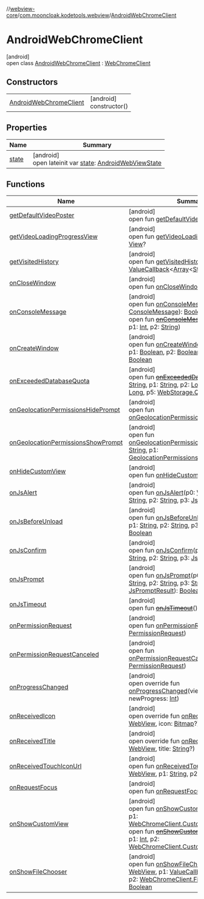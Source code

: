 //[webview-core](../../../index.md)/[com.mooncloak.kodetools.webview](../index.md)/[AndroidWebChromeClient](index.md)

# AndroidWebChromeClient

[android]\
open class [AndroidWebChromeClient](index.md) : [WebChromeClient](https://developer.android.com/reference/kotlin/android/webkit/WebChromeClient.html)

## Constructors

| | |
|---|---|
| [AndroidWebChromeClient](-android-web-chrome-client.md) | [android]<br>constructor() |

## Properties

| Name | Summary |
|---|---|
| [state](state.md) | [android]<br>open lateinit var [state](state.md): [AndroidWebViewState](../-android-web-view-state/index.md) |

## Functions

| Name | Summary |
|---|---|
| [getDefaultVideoPoster](index.md#1476212932%2FFunctions%2F544871565) | [android]<br>open fun [getDefaultVideoPoster](index.md#1476212932%2FFunctions%2F544871565)(): [Bitmap](https://developer.android.com/reference/kotlin/android/graphics/Bitmap.html)? |
| [getVideoLoadingProgressView](index.md#2070250264%2FFunctions%2F544871565) | [android]<br>open fun [getVideoLoadingProgressView](index.md#2070250264%2FFunctions%2F544871565)(): [View](https://developer.android.com/reference/kotlin/android/view/View.html)? |
| [getVisitedHistory](index.md#-574836608%2FFunctions%2F544871565) | [android]<br>open fun [getVisitedHistory](index.md#-574836608%2FFunctions%2F544871565)(p0: [ValueCallback](https://developer.android.com/reference/kotlin/android/webkit/ValueCallback.html)&lt;[Array](https://kotlinlang.org/api/latest/jvm/stdlib/kotlin/-array/index.html)&lt;[String](https://kotlinlang.org/api/latest/jvm/stdlib/kotlin/-string/index.html)&gt;&gt;) |
| [onCloseWindow](index.md#1409377548%2FFunctions%2F544871565) | [android]<br>open fun [onCloseWindow](index.md#1409377548%2FFunctions%2F544871565)(p0: [WebView](https://developer.android.com/reference/kotlin/android/webkit/WebView.html)) |
| [onConsoleMessage](index.md#-683346821%2FFunctions%2F544871565) | [android]<br>open fun [onConsoleMessage](index.md#-683346821%2FFunctions%2F544871565)(p0: [ConsoleMessage](https://developer.android.com/reference/kotlin/android/webkit/ConsoleMessage.html)): [Boolean](https://kotlinlang.org/api/latest/jvm/stdlib/kotlin/-boolean/index.html)<br>open fun [~~onConsoleMessage~~](index.md#-1070922712%2FFunctions%2F544871565)(p0: [String](https://kotlinlang.org/api/latest/jvm/stdlib/kotlin/-string/index.html), p1: [Int](https://kotlinlang.org/api/latest/jvm/stdlib/kotlin/-int/index.html), p2: [String](https://kotlinlang.org/api/latest/jvm/stdlib/kotlin/-string/index.html)) |
| [onCreateWindow](index.md#-1515237599%2FFunctions%2F544871565) | [android]<br>open fun [onCreateWindow](index.md#-1515237599%2FFunctions%2F544871565)(p0: [WebView](https://developer.android.com/reference/kotlin/android/webkit/WebView.html), p1: [Boolean](https://kotlinlang.org/api/latest/jvm/stdlib/kotlin/-boolean/index.html), p2: [Boolean](https://kotlinlang.org/api/latest/jvm/stdlib/kotlin/-boolean/index.html), p3: [Message](https://developer.android.com/reference/kotlin/android/os/Message.html)): [Boolean](https://kotlinlang.org/api/latest/jvm/stdlib/kotlin/-boolean/index.html) |
| [onExceededDatabaseQuota](index.md#-1630480461%2FFunctions%2F544871565) | [android]<br>open fun [~~onExceededDatabaseQuota~~](index.md#-1630480461%2FFunctions%2F544871565)(p0: [String](https://kotlinlang.org/api/latest/jvm/stdlib/kotlin/-string/index.html), p1: [String](https://kotlinlang.org/api/latest/jvm/stdlib/kotlin/-string/index.html), p2: [Long](https://kotlinlang.org/api/latest/jvm/stdlib/kotlin/-long/index.html), p3: [Long](https://kotlinlang.org/api/latest/jvm/stdlib/kotlin/-long/index.html), p4: [Long](https://kotlinlang.org/api/latest/jvm/stdlib/kotlin/-long/index.html), p5: [WebStorage.QuotaUpdater](https://developer.android.com/reference/kotlin/android/webkit/WebStorage.QuotaUpdater.html)) |
| [onGeolocationPermissionsHidePrompt](index.md#-74115562%2FFunctions%2F544871565) | [android]<br>open fun [onGeolocationPermissionsHidePrompt](index.md#-74115562%2FFunctions%2F544871565)() |
| [onGeolocationPermissionsShowPrompt](index.md#322323182%2FFunctions%2F544871565) | [android]<br>open fun [onGeolocationPermissionsShowPrompt](index.md#322323182%2FFunctions%2F544871565)(p0: [String](https://kotlinlang.org/api/latest/jvm/stdlib/kotlin/-string/index.html), p1: [GeolocationPermissions.Callback](https://developer.android.com/reference/kotlin/android/webkit/GeolocationPermissions.Callback.html)) |
| [onHideCustomView](index.md#1314996162%2FFunctions%2F544871565) | [android]<br>open fun [onHideCustomView](index.md#1314996162%2FFunctions%2F544871565)() |
| [onJsAlert](index.md#973831131%2FFunctions%2F544871565) | [android]<br>open fun [onJsAlert](index.md#973831131%2FFunctions%2F544871565)(p0: [WebView](https://developer.android.com/reference/kotlin/android/webkit/WebView.html), p1: [String](https://kotlinlang.org/api/latest/jvm/stdlib/kotlin/-string/index.html), p2: [String](https://kotlinlang.org/api/latest/jvm/stdlib/kotlin/-string/index.html), p3: [JsResult](https://developer.android.com/reference/kotlin/android/webkit/JsResult.html)): [Boolean](https://kotlinlang.org/api/latest/jvm/stdlib/kotlin/-boolean/index.html) |
| [onJsBeforeUnload](index.md#1807108545%2FFunctions%2F544871565) | [android]<br>open fun [onJsBeforeUnload](index.md#1807108545%2FFunctions%2F544871565)(p0: [WebView](https://developer.android.com/reference/kotlin/android/webkit/WebView.html), p1: [String](https://kotlinlang.org/api/latest/jvm/stdlib/kotlin/-string/index.html), p2: [String](https://kotlinlang.org/api/latest/jvm/stdlib/kotlin/-string/index.html), p3: [JsResult](https://developer.android.com/reference/kotlin/android/webkit/JsResult.html)): [Boolean](https://kotlinlang.org/api/latest/jvm/stdlib/kotlin/-boolean/index.html) |
| [onJsConfirm](index.md#-1285658377%2FFunctions%2F544871565) | [android]<br>open fun [onJsConfirm](index.md#-1285658377%2FFunctions%2F544871565)(p0: [WebView](https://developer.android.com/reference/kotlin/android/webkit/WebView.html), p1: [String](https://kotlinlang.org/api/latest/jvm/stdlib/kotlin/-string/index.html), p2: [String](https://kotlinlang.org/api/latest/jvm/stdlib/kotlin/-string/index.html), p3: [JsResult](https://developer.android.com/reference/kotlin/android/webkit/JsResult.html)): [Boolean](https://kotlinlang.org/api/latest/jvm/stdlib/kotlin/-boolean/index.html) |
| [onJsPrompt](index.md#-285013092%2FFunctions%2F544871565) | [android]<br>open fun [onJsPrompt](index.md#-285013092%2FFunctions%2F544871565)(p0: [WebView](https://developer.android.com/reference/kotlin/android/webkit/WebView.html), p1: [String](https://kotlinlang.org/api/latest/jvm/stdlib/kotlin/-string/index.html), p2: [String](https://kotlinlang.org/api/latest/jvm/stdlib/kotlin/-string/index.html), p3: [String](https://kotlinlang.org/api/latest/jvm/stdlib/kotlin/-string/index.html), p4: [JsPromptResult](https://developer.android.com/reference/kotlin/android/webkit/JsPromptResult.html)): [Boolean](https://kotlinlang.org/api/latest/jvm/stdlib/kotlin/-boolean/index.html) |
| [onJsTimeout](index.md#556133160%2FFunctions%2F544871565) | [android]<br>open fun [~~onJsTimeout~~](index.md#556133160%2FFunctions%2F544871565)(): [Boolean](https://kotlinlang.org/api/latest/jvm/stdlib/kotlin/-boolean/index.html) |
| [onPermissionRequest](index.md#-976422515%2FFunctions%2F544871565) | [android]<br>open fun [onPermissionRequest](index.md#-976422515%2FFunctions%2F544871565)(p0: [PermissionRequest](https://developer.android.com/reference/kotlin/android/webkit/PermissionRequest.html)) |
| [onPermissionRequestCanceled](index.md#-1953065996%2FFunctions%2F544871565) | [android]<br>open fun [onPermissionRequestCanceled](index.md#-1953065996%2FFunctions%2F544871565)(p0: [PermissionRequest](https://developer.android.com/reference/kotlin/android/webkit/PermissionRequest.html)) |
| [onProgressChanged](on-progress-changed.md) | [android]<br>open override fun [onProgressChanged](on-progress-changed.md)(view: [WebView](https://developer.android.com/reference/kotlin/android/webkit/WebView.html), newProgress: [Int](https://kotlinlang.org/api/latest/jvm/stdlib/kotlin/-int/index.html)) |
| [onReceivedIcon](on-received-icon.md) | [android]<br>open override fun [onReceivedIcon](on-received-icon.md)(view: [WebView](https://developer.android.com/reference/kotlin/android/webkit/WebView.html), icon: [Bitmap](https://developer.android.com/reference/kotlin/android/graphics/Bitmap.html)?) |
| [onReceivedTitle](on-received-title.md) | [android]<br>open override fun [onReceivedTitle](on-received-title.md)(view: [WebView](https://developer.android.com/reference/kotlin/android/webkit/WebView.html), title: [String](https://kotlinlang.org/api/latest/jvm/stdlib/kotlin/-string/index.html)?) |
| [onReceivedTouchIconUrl](index.md#943485513%2FFunctions%2F544871565) | [android]<br>open fun [onReceivedTouchIconUrl](index.md#943485513%2FFunctions%2F544871565)(p0: [WebView](https://developer.android.com/reference/kotlin/android/webkit/WebView.html), p1: [String](https://kotlinlang.org/api/latest/jvm/stdlib/kotlin/-string/index.html), p2: [Boolean](https://kotlinlang.org/api/latest/jvm/stdlib/kotlin/-boolean/index.html)) |
| [onRequestFocus](index.md#-2117682875%2FFunctions%2F544871565) | [android]<br>open fun [onRequestFocus](index.md#-2117682875%2FFunctions%2F544871565)(p0: [WebView](https://developer.android.com/reference/kotlin/android/webkit/WebView.html)) |
| [onShowCustomView](index.md#1756333106%2FFunctions%2F544871565) | [android]<br>open fun [onShowCustomView](index.md#1756333106%2FFunctions%2F544871565)(p0: [View](https://developer.android.com/reference/kotlin/android/view/View.html), p1: [WebChromeClient.CustomViewCallback](https://developer.android.com/reference/kotlin/android/webkit/WebChromeClient.CustomViewCallback.html))<br>open fun [~~onShowCustomView~~](index.md#1356791415%2FFunctions%2F544871565)(p0: [View](https://developer.android.com/reference/kotlin/android/view/View.html), p1: [Int](https://kotlinlang.org/api/latest/jvm/stdlib/kotlin/-int/index.html), p2: [WebChromeClient.CustomViewCallback](https://developer.android.com/reference/kotlin/android/webkit/WebChromeClient.CustomViewCallback.html)) |
| [onShowFileChooser](index.md#417371782%2FFunctions%2F544871565) | [android]<br>open fun [onShowFileChooser](index.md#417371782%2FFunctions%2F544871565)(p0: [WebView](https://developer.android.com/reference/kotlin/android/webkit/WebView.html), p1: [ValueCallback](https://developer.android.com/reference/kotlin/android/webkit/ValueCallback.html)&lt;[Array](https://kotlinlang.org/api/latest/jvm/stdlib/kotlin/-array/index.html)&lt;[Uri](https://developer.android.com/reference/kotlin/android/net/Uri.html)&gt;&gt;, p2: [WebChromeClient.FileChooserParams](https://developer.android.com/reference/kotlin/android/webkit/WebChromeClient.FileChooserParams.html)): [Boolean](https://kotlinlang.org/api/latest/jvm/stdlib/kotlin/-boolean/index.html) |
